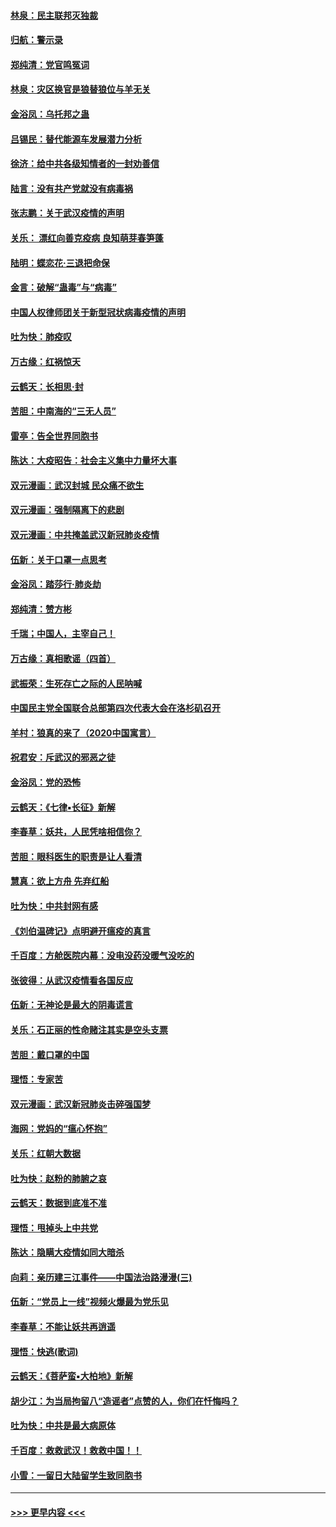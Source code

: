 #### [林泉：民主联邦灭独裁](../pages/nsc993/n11870998.md?t=02160522) 
#### [归航：警示录](../pages/nsc993/n11870963.md?t=02160522) 
#### [郑纯清：党官鸣冤词](../pages/nsc993/n11870938.md?t=02160522) 
#### [林泉：灾区换官是狼替狼位与羊无关](../pages/nsc993/n11870896.md?t=02160522) 
#### [金浴凤：乌托邦之蛊](../pages/nsc993/n11870879.md?t=02160522) 
#### [吕锡民：替代能源车发展潜力分析](../pages/nsc993/n11870656.md?t=02160522) 
#### [徐济：给中共各级知情者的一封劝善信](../pages/nsc993/n11868561.md?t=02160522) 
#### [陆言：没有共产党就没有病毒祸](../pages/nsc993/n11868232.md?t=02160522) 
#### [张志鹏：关于武汉疫情的声明](../pages/nsc993/n11867182.md?t=02160522) 
#### [关乐： 漂红向善克疫病 良知萌芽春笋蓬](../pages/nsc993/n11865710.md?t=02160522) 
#### [陆明：蝶恋花‧三退把命保](../pages/nsc993/n11865673.md?t=02160522) 
#### [金言：破解“蛊毒”与“病毒”](../pages/nsc993/n11864103.md?t=02160522) 
#### [中国人权律师团关于新型冠状病毒疫情的声明](../pages/nsc993/n11864249.md?t=02160522) 
#### [吐为快：肺疫叹](../pages/nsc993/n11864027.md?t=02160522) 
#### [万古缘：红祸惊天](../pages/nsc993/n11864079.md?t=02160522) 
#### [云鹤天：长相思‧封](../pages/nsc993/n11864006.md?t=02160522) 
#### [苦胆：中南海的“三无人员”](../pages/nsc993/n11862997.md?t=02160522) 
#### [雷亭：告全世界同胞书](../pages/nsc993/n11862572.md?t=02160522) 
#### [陈达：大疫昭告：社会主义集中力量坏大事](../pages/nsc993/n11859419.md?t=02160522) 
#### [双元漫画：武汉封城 民众痛不欲生](../pages/nsc993/n11859287.md?t=02160522) 
#### [双元漫画：强制隔离下的悲剧](../pages/nsc993/n11859244.md?t=02160522) 
#### [双元漫画：中共掩盖武汉新冠肺炎疫情](../pages/nsc993/n11858249.md?t=02160522) 
#### [伍新：关于口罩一点思考](../pages/nsc993/n11859195.md?t=02160522) 
#### [金浴凤：踏莎行‧肺炎劫](../pages/nsc993/n11858227.md?t=02160522) 
#### [郑纯清：赞方彬](../pages/nsc993/n11856803.md?t=02160522) 
#### [千瑞；中国人，主宰自己！](../pages/nsc993/n11856793.md?t=02160522) 
#### [万古缘：真相歌谣（四首）](../pages/nsc993/n11856263.md?t=02160522) 
#### [武振荣：生死存亡之际的人民呐喊](../pages/nsc993/n11856256.md?t=02160522) 
#### [中国民主党全国联合总部第四次代表大会在洛杉矶召开](../pages/nsc993/n11856344.md?t=02160522) 
#### [羊村：狼真的来了（2020中国寓言）](../pages/nsc993/n11856229.md?t=02160522) 
#### [祝君安：斥武汉的邪恶之徒](../pages/nsc993/n11855861.md?t=02160522) 
#### [金浴凤：党的恐怖](../pages/nsc993/n11855849.md?t=02160522) 
#### [云鹤天：《七律▪长征》新解](../pages/nsc993/n11855479.md?t=02160522) 
#### [李春草：妖共，人民凭啥相信你？](../pages/nsc993/n11855196.md?t=02160522) 
#### [苦胆：眼科医生的职责是让人看清](../pages/nsc993/n11853840.md?t=02160522) 
#### [慧真：欲上方舟 先弃红船](../pages/nsc993/n11853483.md?t=02160522) 
#### [吐为快：中共封网有感](../pages/nsc993/n11852575.md?t=02160522) 
#### [《刘伯温碑记》点明避开瘟疫的真言](../pages/nsc993/n11852128.md?t=02160522) 
#### [千百度：方舱医院内幕：没电没药没暖气没吃的](../pages/nsc993/n11850211.md?t=02160522) 
#### [张彼得：从武汉疫情看各国反应](../pages/nsc993/n11850102.md?t=02160522) 
#### [伍新：无神论是最大的阴毒谎言](../pages/nsc993/n11846129.md?t=02160522) 
#### [关乐：石正丽的性命赌注其实是空头支票](../pages/nsc993/n11846109.md?t=02160522) 
#### [苦胆：戴口罩的中国](../pages/nsc993/n11845576.md?t=02160522) 
#### [理悟：专家苦](../pages/nsc993/n11845564.md?t=02160522) 
#### [双元漫画：武汉新冠肺炎击碎强国梦](../pages/nsc993/n11843320.md?t=02160522) 
#### [海网：党妈的“瘟心怀抱”](../pages/nsc993/n11840740.md?t=02160522) 
#### [关乐：红朝大数据](../pages/nsc993/n11840675.md?t=02160522) 
#### [吐为快：赵粉的肺腑之哀](../pages/nsc993/n11840618.md?t=02160522) 
#### [云鹤天：数据到底准不准](../pages/nsc993/n11840325.md?t=02160522) 
#### [理悟：甩掉头上中共党](../pages/nsc993/n11838826.md?t=02160522) 
#### [陈达：隐瞒大疫情如同大暗杀](../pages/nsc993/n11838771.md?t=02160522) 
#### [向莉：亲历建三江事件——中国法治路漫漫(三)](../pages/nsc993/n11831825.md?t=02160522) 
#### [伍新：“党员上一线”视频火爆最为党乐见](../pages/nsc993/n11838200.md?t=02160522) 
#### [李春草：不能让妖共再逍遥](../pages/nsc993/n11838102.md?t=02160522) 
#### [理悟：快逃(歌词)](../pages/nsc993/n11838083.md?t=02160522) 
#### [云鹤天：《菩萨蛮▪大柏地》新解](../pages/nsc993/n11838059.md?t=02160522) 
#### [胡少江：为当局拘留八“造谣者”点赞的人，你们在忏悔吗？](../pages/nsc993/n11836801.md?t=02160522) 
#### [吐为快：中共是最大病原体](../pages/nsc993/n11836748.md?t=02160522) 
#### [千百度：救救武汉！救救中国！！](../pages/nsc993/n11836145.md?t=02160522) 
#### [小雪：一留日大陆留学生致同胞书](../pages/nsc993/n11834624.md?t=02160522) 

----
#### [ >>> 更早内容 <<< ](../indexes/nsc993-earlier.md)
